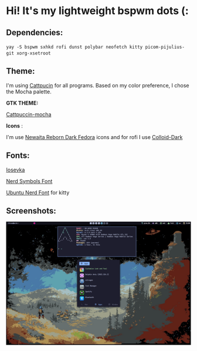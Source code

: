 # Hi! It's my lightweight bspwm dots (:
## Dependencies: 
`yay -S bspwm sxhkd rofi dunst polybar neofetch kitty picom-pijulius-git xorg-xsetroot`


## Theme:
I'm using [Cattpucin](https://github.com/catppuccin/catppuccin) for all programs. Based on my color preference, I chose the Mocha palette.

**GTK THEME:**

[Cattpuccin-mocha](https://www.pling.com/p/1996672)

**Icons** :

 I'm use [Newaita Reborn Dark Fedora](https://github.com/cbrnix/Newaita-reborn) icons and for rofi I use [Colloid-Dark](https://github.com/vinceliuice/Colloid-icon-theme)

## Fonts:
[Iosevka](https://typeof.net/Iosevka/)

[Nerd Symbols Font](https://www.nerdfonts.com/)

[Ubuntu Nerd Font](https://www.nerdfonts.com/) for kitty
## Screenshots: 

![Preview](img/preview.png)

